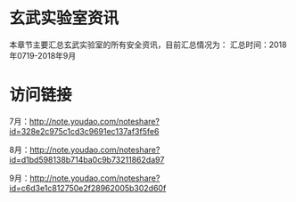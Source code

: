 # 玄武实验室资讯

本章节主要汇总玄武实验室的所有安全资讯，目前汇总情况为：
汇总时间：2018年0719-2018年9月

# 访问链接

7月：http://note.youdao.com/noteshare?id=328e2c975c1cd3c9691ec137af3f5fe6

8月：http://note.youdao.com/noteshare?id=d1bd598138b714ba0c9b73211862da97

9月：http://note.youdao.com/noteshare?id=c6d3e1c812750e2f28962005b302d60f

